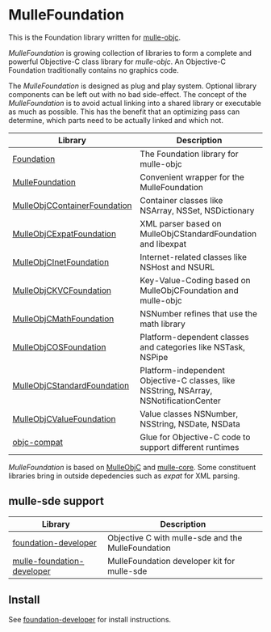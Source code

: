 # MulleFoundation

This is the Foundation library written for [mulle-objc](//mulle-objc.github.io).

*MulleFoundation* is growing collection of libraries to form a complete and powerful Objective-C
class library for *mulle-objc*. An Objective-C Foundation traditionally contains no graphics code.

The *MulleFoundation* is designed as plug and play system. Optional library components can be 
left out with no bad side-effect. The concept of the *MulleFoundation* is to avoid actual 
linking into a shared library or executable as much as possible. This has the benefit that
an optimizing pass can determine, which parts need to be actually linked and which not.

Library                                                                                 | Description 
----------------------------------------------------------------------------------------|----------------------
[Foundation](//github.com/MulleFoundation/Foundation)                                   | The Foundation library for mulle-objc
[MulleFoundation](//github.com/MulleFoundation/MulleFoundation)                         | Convenient wrapper for the MulleFoundation 
[MulleObjCContainerFoundation](//github.com/MulleFoundation/MulleObjCContainerFoundation ) | Container classes like NSArray, NSSet, NSDictionary
[MulleObjCExpatFoundation](//github.com/MulleFoundation/MulleObjCExpatFoundation)       | XML parser based on MulleObjCStandardFoundation and libexpat 
[MulleObjCInetFoundation](//github.com/MulleFoundation/MulleObjCInetFoundation)         | Internet-related classes like NSHost and NSURL 
[MulleObjCKVCFoundation](//github.com/MulleFoundation/MulleObjCKVCFoundation)           | Key-Value-Coding based on MulleObjCFoundation and mulle-objc
[MulleObjCMathFoundation](//github.com/MulleFoundation/MulleObjCMathFoundation)         | NSNumber refines that use the math library  
[MulleObjCOSFoundation](//github.com/MulleFoundation/MulleObjCOSFoundation)             | Platform-dependent classes and categories like NSTask, NSPipe 
[MulleObjCStandardFoundation](//github.com/MulleFoundation/MulleObjCStandardFoundation) | Platform-independent Objective-C classes, like NSString, NSArray, NSNotificationCenter
[MulleObjCValueFoundation ](//github.com/MulleFoundation/MulleObjCValueFoundation  )    | Value classes NSNumber, NSString, NSDate, NSData 
[objc-compat](//github.com/MulleFoundation/objc-compat)                                 | Glue for Objective-C code to support different runtimes

*MulleFoundation* is based on [MulleObjC](//MulleObjC.github.io) and [mulle-core](//mulle-core.github.io).
Some constituent libraries bring in outside depedencies such as *expat* for XML parsing.

## mulle-sde support

Library                                                                                | Description
---------------------------------------------------------------------------------------|----------------------
[foundation-developer](//github.com/MulleFoundation/foundation-developer)              | Objective C with mulle-sde and the MulleFoundation
[mulle-foundation-developer](//github.com/MulleFoundation/mulle-foundation-developer)  | MulleFoundation developer kit for mulle-sde 

## Install

See [foundation-developer](//github.com/MulleFoundation/foundation-developer) for install instructions.


